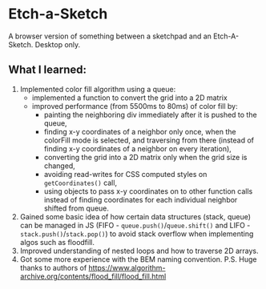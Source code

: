 # Etch-a-Sketch

A browser version of something between a sketchpad and an Etch-A-Sketch.
Desktop only.

## What I learned:

1. Implemented color fill algorithm using a queue:
   - implemented a function to convert the grid into a 2D matrix
   - improved performance (from 5500ms to 80ms) of color fill by:
     - painting the neighboring div immediately after it is pushed to the queue,
     - finding x-y coordinates of a neighbor only once, when the colorFill mode is selected, and traversing from there (instead of finding x-y coordinates of a neighbor on every iteration),
     - converting the grid into a 2D matrix only when the grid size is changed,
     - avoiding read-writes for CSS computed styles on `getCoordinates()` call,
     - using objects to pass x-y coordinates on to other function calls instead of finding coordinates for each individual neighbor shifted from queue.
2. Gained some basic idea of how certain data structures (stack, queue) can be managed in JS (FIFO - `queue.push()`/`queue.shift()` and LIFO - `stack.push()`/`stack.pop()`) to avoid stack overflow when implementing algos such as floodfill.
3. Improved understanding of nested loops and how to traverse 2D arrays.
4. Got some more experience with the BEM naming convention.
P.S. Huge thanks to authors of https://www.algorithm-archive.org/contents/flood_fill/flood_fill.html
